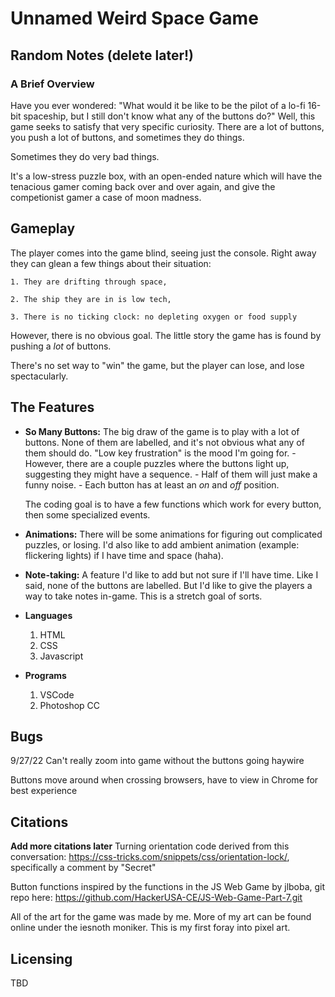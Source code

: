 # Unnamed Weird Space Game

## Random Notes (delete later!)


### A Brief Overview
Have you ever wondered:
"What would it be like to be the pilot of a lo-fi 16-bit spaceship, but I still don't know what any of the buttons do?"
Well, this game seeks to satisfy that very specific curiosity.
There are a lot of buttons, you push a lot of buttons, and sometimes they do things.

Sometimes they do very bad things.

It's a low-stress puzzle box, with an open-ended nature which will have the tenacious gamer coming back over and over again, and give the competionist gamer a case of moon madness.

## Gameplay

The player comes into the game blind, seeing just the console. Right away they can glean a few things about their situation:

    1. They are drifting through space,

    2. The ship they are in is low tech,

    3. There is no ticking clock: no depleting oxygen or food supply
    
However, there is no obvious goal. The little story the game has is found by pushing a _lot_ of buttons.

There's no set way to "win" the game, but the player can lose, and lose spectacularly. 

## The Features

- **So Many Buttons:**
    The big draw of the game is to play with a lot of buttons. None of them are labelled, and it's not obvious what any of them should do. "Low key frustration" is the mood I'm going for.
        - However, there are a couple puzzles where the buttons light up, suggesting they might have a sequence.
        - Half of them will just make a funny noise.
        - Each button has at least an *on* and *off* position.
    
    The coding goal is to have a few functions which work for every button, then some specialized events.

- **Animations:**
    There will be some animations for figuring out complicated puzzles, or losing. I'd also like to add ambient animation (example: flickering lights) if I have time and space (haha).

- **Note-taking:** A feature I'd like to add but not sure if I'll have time. Like I said, none of the buttons are labelled. But I'd like to give the players a way to take notes in-game. This is a stretch goal of sorts.

- **Languages**
    1. HTML
    2. CSS
    3. Javascript

- **Programs**
    1. VSCode
    2. Photoshop CC

## Bugs
9/27/22
Can't really zoom into game without the buttons going haywire

Buttons move around when crossing browsers, have to view in Chrome for best experience



## Citations

**Add more citations later**
Turning orientation code derived from this conversation: https://css-tricks.com/snippets/css/orientation-lock/, specifically a comment by "Secret"

Button functions inspired by the functions in the JS Web Game by jlboba, git repo here:
https://github.com/HackerUSA-CE/JS-Web-Game-Part-7.git

All of the art for the game was made by me. More of my art can be found online under the iesnoth moniker. This is my first foray into pixel art.

## Licensing

TBD